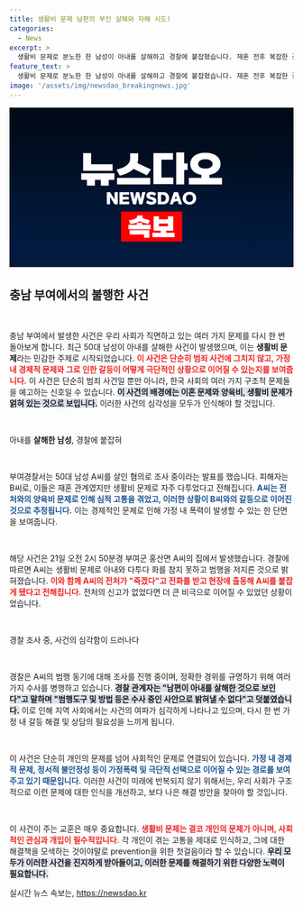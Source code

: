 ```yaml
---
title: 생활비 문제 남편의 부인 살해와 자해 시도!
categories:
  - News
excerpt: >
  생활비 문제로 분노한 한 남성이 아내를 살해하고 경찰에 붙잡혔습니다. 재혼 전후 복잡한 갈등으로 이어진 범행, 매일 벌어지는 현실과 그 이면의 슬픈 진실이 드러납니다.
feature_text: >
  생활비 문제로 분노한 한 남성이 아내를 살해하고 경찰에 붙잡혔습니다. 재혼 전후 복잡한 갈등으로 이어진 범행, 매일 벌어지는 현실과 그 이면의 슬픈 진실이 드러납니다.
image: '/assets/img/newsdao_breakingnews.jpg'
---
```


<p><img src="/assets/img/newsdao_breakingnews.jpg" alt="pcversion 속보" /></p>

<h2 data-ke-size="size26">충남 부여에서의 불행한 사건</h2>

<p data-ke-size="size16">&nbsp;</p>

<p>충남 부여에서 발생한 사건은 우리 사회가 직면하고 있는 여러 가지 문제를 다시 한 번 돌아보게 합니다. 최근 50대 남성이 아내를 살해한 사건이 발생했으며, 이는 <strong>생활비 문제</strong>라는 민감한 주제로 시작되었습니다. <b><span style="color: #ee2323;">이 사건은 단순히 범죄 사건에 그치지 않고, 가정 내 경제적 문제와 그로 인한 갈등이 어떻게 극단적인 상황으로 이어질 수 있는지를 보여줍니다.</span></b> 이 사건은 단순히 범죄 사건일 뿐만 아니라, 한국 사회의 여러 가지 구조적 문제들을 예고하는 신호일 수 있습니다. <b><span style="background-color: #21538527;">이 사건의 배경에는 이혼 문제와 양육비, 생활비 문제가 얽혀 있는 것으로 보입니다.</span></b> 이러한 사건의 심각성을 모두가 인식해야 할 것입니다.</p>

<p data-ke-size="size16">&nbsp;</p>

<p>아내를 <strong>살해한 남성</strong>, 경찰에 붙잡혀</p>

<p data-ke-size="size16">&nbsp;</p>

<p>부여경찰서는 50대 남성 A씨를 살인 혐의로 조사 중이라는 발표를 했습니다. 피해자는 B씨로, 이들은 재혼 관계였지만 생활비 문제로 자주 다투었다고 전해집니다. <b><span style="color: #1a5490;">A씨는 전처와의 양육비 문제로 인해 심적 고통을 겪었고, 이러한 상황이 B씨와의 갈등으로 이어진 것으로 추정됩니다.</span></b> 이는 경제적인 문제로 인해 가정 내 폭력이 발생할 수 있는 한 단면을 보여줍니다.</p>

<p data-ke-size="size16">&nbsp;</p>

<p>해당 사건은 21일 오전 2시 50분경 부여군 홍산면 A씨의 집에서 발생했습니다. 경찰에 따르면 A씨는 생활비 문제로 아내와 다투다 화를 참지 못하고 범행을 저지른 것으로 밝혀졌습니다. <b><span style="color: #ee2323;">이와 함께 A씨의 전처가 "죽겠다"고 전화를 받고 현장에 출동해 A씨를 붙잡게 됐다고 전해집니다.</span></b> 전처의 신고가 없었다면 더 큰 비극으로 이어질 수 있었던 상황이었습니다.</p>

<p data-ke-size="size16">&nbsp;</p>

<p>경찰 조사 중, 사건의 심각함이 드러나다</p>

<p data-ke-size="size16">&nbsp;</p>

<p>경찰은 A씨의 범행 동기에 대해 조사를 진행 중이며, 정확한 경위를 규명하기 위해 여러 가지 수사를 병행하고 있습니다. <b><span style="background-color: #21538527;">경찰 관계자는 "남편이 아내를 살해한 것으로 보인다"고 말하며 "범행도구 및 방법 등은 수사 중인 사안으로 밝혀낼 수 없다"고 덧붙였습니다.</span></b> 이로 인해 지역 사회에서는 사건의 여파가 심각하게 나타나고 있으며, 다시 한 번 가정 내 갈등 해결 및 상담의 필요성을 느끼게 됩니다.</p>

<p data-ke-size="size16">&nbsp;</p>

<p>이 사건은 단순히 개인의 문제를 넘어 사회적인 문제로 연결되어 있습니다. <b><span style="color: #1a5490;">가정 내 경제적 문제, 정서적 불안정성 등이 가정폭력 및 극단적 선택으로 이어질 수 있는 경로를 보여주고 있기 때문입니다.</span></b> 이러한 사건이 미래에 반복되지 않기 위해서는, 우리 사회가 구조적으로 이런 문제에 대한 인식을 개선하고, 보다 나은 해결 방안을 찾아야 할 것입니다.</p>

<p data-ke-size="size16">&nbsp;</p>

<p>이 사건이 주는 교훈은 매우 중요합니다. <b><span style="color: #ee2323;">생활비 문제는 결코 개인의 문제가 아니며, 사회적인 관심과 개입이 필수적입니다.</span></b> 각 개인이 겪는 고통을 제대로 인식하고, 그에 대한 해결책을 모색하는 것이야말로 prevention을 위한 첫걸음이라 할 수 있습니다. <b><span style="background-color: #21538527;">우리 모두가 이러한 사건을 진지하게 받아들이고, 이러한 문제를 해결하기 위한 다양한 노력이 필요합니다.</span></b></p>
실시간 뉴스 속보는, <a href="https://newsdao.kr" rel="dofollow">https://newsdao.kr</a>


